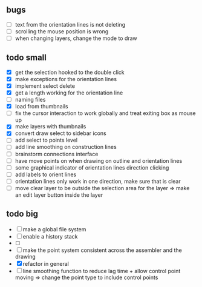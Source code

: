 ## bugs
- [ ] text from the orientation lines is not deleting
- [ ] scrolling the mouse position is wrong
- [ ] when changing layers, change the mode to draw
## todo small
- [x] get the selection hooked to the double click
- [x] make exceptions for the orientation lines
- [x] implement select delete
- [x] get a length working for the orientation line
- [ ] naming files
- [x] load from thumbnails
- [ ] fix the cursor interaction to work globally and treat exiting box as mouse up
- [x] make layers with thumbnails
- [x] convert draw select to sidebar icons
- [ ] add select to points level
- [ ] add line smoothing on construction lines
- [ ] brainstorm connections interface
- [ ] have move points on when drawing on outline and orientation lines
- [ ] some graphical indicator of orientation lines direction clicking
- [ ] add labels to orient lines
- [ ] orientation lines only work in one direction, make sure that is clear 
- [ ] move clear layer to be outside the selection area for the layer => make an edit layer button inside the layer 
## todo big
- [ ] make a global file system
- [ ] enable a history stack
- [ ] 
- [ ] make the point system consistent across the assembler and the drawing 
- [x] refactor in general
- [ ] line smoothing function to reduce lag time + allow control point moving => change the point type to include control points